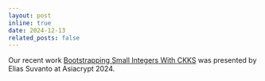 ```yaml
---
layout: post
inline: true
date: 2024-12-13
related_posts: false
---
```


Our recent work [Bootstrapping Small Integers With CKKS](https://eprint.iacr.org/2024/1637) was presented by Elias Suvanto at Asiacrypt 2024.
